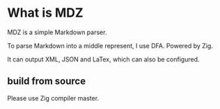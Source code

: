# What is MDZ

MDZ is a simple Markdown parser.

To parse Markdown into a middle represent, I use DFA.
Powered by Zig.

It can output XML, JSON and LaTex, which can also be configured.

## build from source

Please use Zig compiler master.
